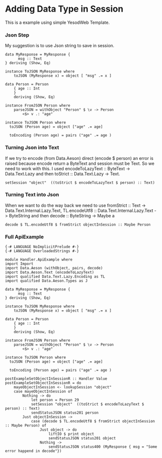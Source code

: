 # Adding Data Type in Session 

This is a example using simple YesodWeb Template.

### Json Step

My suggestion is to use Json string to save in session.

```
data MyResponse = MyResponse {
      msg :: Text
} deriving (Show, Eq)

instance ToJSON MyResponse where
    toJSON (MyResponse x) = object [ "msg" .= x ]

data Person = Person 
    { age :: Int
    }   
    deriving (Show, Eq)

instance FromJSON Person where
    parseJSON = withObject "Person" $ \v -> Person
        <$> v .: "age"

instance ToJSON Person where
  toJSON (Person age) = object ["age" .= age]

  toEncoding (Person age) = pairs ("age" .= age )
```

### Turning Json into Text

If we try to encode (from Data.Aeson) direct (encode $ person) an error is raised because encode return a ByteText and session must be Text.
So we need to work with this. I used encodeToLazyText :: ByteText -> Data.Text.Lazy and then toStrict :: Data.Text.Lazy -> Text.

```
setSession "object"  ((toStrict $ encodeToLazyText $ person) :: Text) 
```

### Turning Text into Json

When we want to do the way back we need to use fromStrict :: Text -> Data.Text.Internal.Lazy.Text, TL.encodeUtf8 :: Data.Text.Internal.Lazy.Text -> ByteString and then decode :: ByteString -> Maybe a

```
decode $ TL.encodeUtf8 $ fromStrict objectInSession :: Maybe Person
```

### Full ApiExample
```
{-# LANGUAGE NoImplicitPrelude #-}
{-# LANGUAGE OverloadedStrings #-}

module Handler.ApiExample where
import Import
import Data.Aeson (withObject, pairs, decode)
import Data.Aeson.Text (encodeToLazyText)
import qualified Data.Text.Lazy.Encoding as TL
import qualified Data.Aeson.Types as J

data MyResponse = MyResponse {
      msg :: Text
} deriving (Show, Eq)

instance ToJSON MyResponse where
    toJSON (MyResponse x) = object [ "msg" .= x ]

data Person = Person 
    { age :: Int
    }   
    deriving (Show, Eq)

instance FromJSON Person where
    parseJSON = withObject "Person" $ \v -> Person
        <$> v .: "age"

instance ToJSON Person where
  toJSON (Person age) = object ["age" .= age]

  toEncoding (Person age) = pairs ("age" .= age )

postExampleSetObjectInSessionR :: Handler Value
postExampleSetObjectInSessionR = do
    mayeObjectInSession <- lookupSession "object"
    case mayeObjectInSession of
        Nothing -> do
            let person = Person 29
            setSession "object"  ((toStrict $ encodeToLazyText $ person) :: Text)
            sendStatusJSON status201 person
        Just objectInSession ->
            case (decode $ TL.encodeUtf8 $ fromStrict objectInSession :: Maybe Person) of
                Just object -> do
                    liftIO $ print object
                    sendStatusJSON status201 object
                Nothing ->
                    sendStatusJSON status400 (MyResponse { msg = "Some error happend in decode"})
```